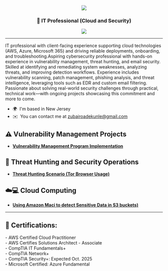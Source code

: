 <h1 align="center">
    <img src="https://readme-typing-svg.herokuapp.com/?font=Righteous&size=35&color=FFA500&center=true&vCenter=true&width=500&height=70&duration=2000&lines=Hello!+👋;+I'm+Zubair+Adekunle!;" />
</h1>

<h3 align="center">👋 IT Professional (Cloud and Security) </h3>

<div align="center">
    <a href="https://www.linkedin.com/in/zubairadekunle"><img src="https://img.shields.io/badge/-LinkedIn-0072b1?&style=for-the-badge&logo=linkedin&logoColor=white" /></a>
</div>

---

IT professional with client-facing experience supporting cloud technologies (AWS, Azure, Microsoft 365) and driving reliable deployments, onboarding, and troubleshooting.Aspiring cybersecurity professional with hands-on experience in vulnerability management, threat hunting, and email security. Skilled at identifying and remediating system weaknesses, analyzing threats, and improving detection workflows. Experience includes vulnerability scanning, patch management, phishing analysis, and threat intelligence, leveraging tools such as EDR and custom email filtering. Passionate about solving real-world security challenges through practical, technical work—with ongoing projects showcasing this commitment and more to come.

* 🌍  I'm based in New Jersey
* ✉️  You can contact me at [zubairoadekunle@gmail.com](mailto:zubairoadekunle@gmail.com)

## ⚠️  Vulnerability Management Projects

- **[Vulnerability Management Program Implementation](https://github.com/abzubade/vulnerability-management-lab)**

## 🚨  Threat Hunting and Security Operations

- **[Threat Hunting Scenario (Tor Browser Usage)](https://github.com/abzubade/Threat-Hunting-Project/tree/main)**

## ☁️💻 Cloud Computing 

- **[Using Amazon Maci to detect Sensitive Data in S3 buckets)](https://github.com/abzubade/Amazon-Macie-to-Detect-Sensitive-Data-in-a-S3-Bucket)**
  
---

<h2>📜 Certifications:</h2>
- AWS Certified Cloud Practitioner <br> - AWS Certifies Solutions Architect - Associate <br> - CompTIA IT Fundamentals+ <br>- CompTIA Network+ <br> - CompTIA Security+: Expected Oct. 2025 <br> - Microsoft Certified: Azure Fundamental 
